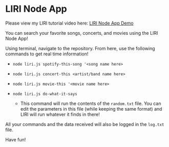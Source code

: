 # LIRI Node App

Please view my LIRI tutorial video here: [LIRI Node App Demo](https://drive.google.com/open?id=1yojqRfaxroPG6-6pIbv2kmO2JCkWC9_d)

You can search your favorite songs, concerts, and movies using the LIRI Node App!

Using terminal, navigate to the repository. From here, use the following commands to get real time information!

* `node liri.js spotify-this-song '<song name here>`

* `node liri.js concert-this <artist/band name here>`

* `node liri.js movie-this '<movie name here>`

* `node liri.js do-what-it-says`
    * This command will run the contents of the `random.txt` file. You can edit the parameters in this file (while keeping the same format) and LIRI will run whatever it finds in there!

All your commands and the data received will also be logged in the `log.txt` file.

Have fun!




